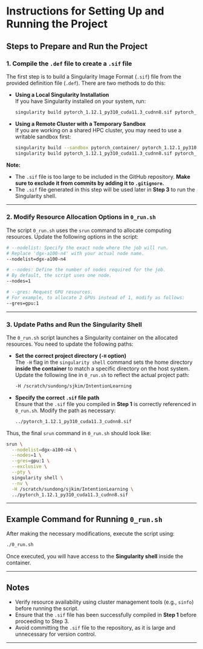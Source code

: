 # Instructions for Setting Up and Running the Project

## Steps to Prepare and Run the Project

### 1. **Compile the `.def` file to create a `.sif` file**
The first step is to build a Singularity Image Format (`.sif`) file from the provided definition file (`.def`). There are two methods to do this:

- **Using a Local Singularity Installation**  
  If you have Singularity installed on your system, run:

  ```bash
  singularity build pytorch_1.12.1_py310_cuda11.3_cudnn8.sif pytorch_1.12.1_py310_cuda11.3_cudnn8.def
  ```

- **Using a Remote Cluster with a Temporary Sandbox**  
  If you are working on a shared HPC cluster, you may need to use a writable sandbox first:

  ```bash
  singularity build --sandbox pytorch_container/ pytorch_1.12.1_py310_cuda11.3_cudnn8.def
  singularity build pytorch_1.12.1_py310_cuda11.3_cudnn8.sif pytorch_container/
  ```

**Note:**  
- The `.sif` file is too large to be included in the GitHub repository. **Make sure to exclude it from commits by adding it to `.gitignore`.**  
- The `.sif` file generated in this step will be used later in **Step 3** to run the Singularity shell.

---

### 2. **Modify Resource Allocation Options in `0_run.sh`**
The script `0_run.sh` uses the `srun` command to allocate computing resources. Update the following options in the script:

```bash
# --nodelist: Specify the exact node where the job will run.
# Replace 'dgx-a100-n4' with your actual node name.
--nodelist=dgx-a100-n4

# --nodes: Define the number of nodes required for the job.
# By default, the script uses one node.
--nodes=1

# --gres: Request GPU resources.
# For example, to allocate 2 GPUs instead of 1, modify as follows:
--gres=gpu:1
```

---

### 3. **Update Paths and Run the Singularity Shell**
The `0_run.sh` script launches a Singularity container on the allocated resources. You need to update the following paths:

- **Set the correct project directory (`-H` option)**  
  The `-H` flag in the `singularity shell` command sets the home directory **inside the container** to match a specific directory on the host system.  
  Update the following line in `0_run.sh` to reflect the actual project path:

  ```bash
  -H /scratch/sundong/sjkim/IntentionLearning
  ```

- **Specify the correct `.sif` file path**  
  Ensure that the `.sif` file you compiled in **Step 1** is correctly referenced in `0_run.sh`. Modify the path as necessary:

  ```bash
  ../pytorch_1.12.1_py310_cuda11.3_cudnn8.sif
  ```

Thus, the final `srun` command in `0_run.sh` should look like:

```bash
srun \
  --nodelist=dgx-a100-n4 \
  --nodes=1 \
  --gres=gpu:1 \
  --exclusive \
  --pty \
  singularity shell \
  --nv \
  -H /scratch/sundong/sjkim/IntentionLearning \
  ../pytorch_1.12.1_py310_cuda11.3_cudnn8.sif
```

---

## Example Command for Running `0_run.sh`

After making the necessary modifications, execute the script using:

```bash
./0_run.sh
```

Once executed, you will have access to the **Singularity shell** inside the container.

---

## Notes
- Verify resource availability using cluster management tools (e.g., `sinfo`) before running the script.
- Ensure that the `.sif` file has been successfully compiled in **Step 1** before proceeding to Step 3.
- Avoid committing the `.sif` file to the repository, as it is large and unnecessary for version control.

---

